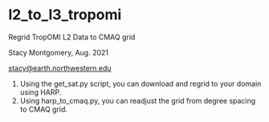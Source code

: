 # l2_to_l3_tropomi

Regrid TropOMI L2 Data to CMAQ grid

Stacy Montgomery, Aug. 2021

stacy@earth.northwestern.edu

1. Using the get_sat.py script, you can download and regrid to your domain using HARP.
2. Using harp_to_cmaq.py, you can readjust the grid from degree spacing to CMAQ grid.
